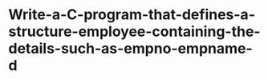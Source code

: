 # Write-a-C-program-that-defines-a-structure-employee-containing-the-details-such-as-empno-empname-d